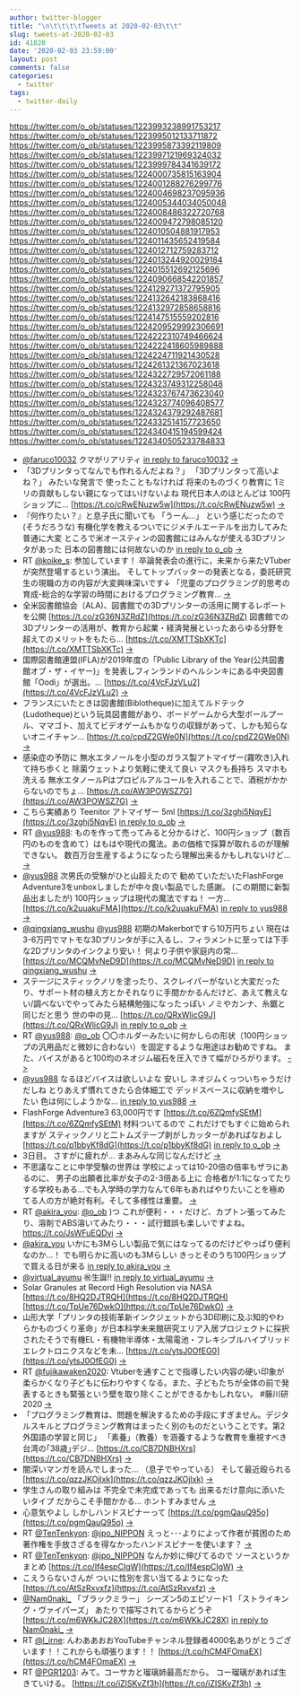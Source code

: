 ```yaml
---
author: twitter-blogger
title: "\n\t\t\t\tTweets at 2020-02-03\t\t"
slug: tweets-at-2020-02-03
id: 41820
date: '2020-02-03 23:59:00'
layout: post
comments: false
categories:
  - twitter
tags:
  - twitter-daily
---
```


https://twitter.com/o_ob/statuses/1223993238991753217 https://twitter.com/o_ob/statuses/1223995012133711872 https://twitter.com/o_ob/statuses/1223995873392119809 https://twitter.com/o_ob/statuses/1223997121969324032 https://twitter.com/o_ob/statuses/1223999784341639172 https://twitter.com/o_ob/statuses/1224000735815163904 https://twitter.com/o_ob/statuses/1224001288276299776 https://twitter.com/o_ob/statuses/1224004698237095936 https://twitter.com/o_ob/statuses/1224005344034050048 https://twitter.com/o_ob/statuses/1224008486322720768 https://twitter.com/o_ob/statuses/1224009472798085120 https://twitter.com/o_ob/statuses/1224010504881917953 https://twitter.com/o_ob/statuses/1224011435652419584 https://twitter.com/o_ob/statuses/1224012712759283712 https://twitter.com/o_ob/statuses/1224013244920029184 https://twitter.com/o_ob/statuses/1224015512692125696 https://twitter.com/o_ob/statuses/1224090668542201857 https://twitter.com/o_ob/statuses/1224129271372795905 https://twitter.com/o_ob/statuses/1224132642183868416 https://twitter.com/o_ob/statuses/1224132972858658816 https://twitter.com/o_ob/statuses/1224147515559202816 https://twitter.com/o_ob/statuses/1224209529992306691 https://twitter.com/o_ob/statuses/1224222310749466624 https://twitter.com/o_ob/statuses/1224222418605989888 https://twitter.com/o_ob/statuses/1224224711921430528 https://twitter.com/o_ob/statuses/1224261321367023618 https://twitter.com/o_ob/statuses/1224322729572061188 https://twitter.com/o_ob/statuses/1224323749312258048 https://twitter.com/o_ob/statuses/1224323767473623040 https://twitter.com/o_ob/statuses/1224323774096408577 https://twitter.com/o_ob/statuses/1224324379292487681 https://twitter.com/o_ob/statuses/1224332514157723650 https://twitter.com/o_ob/statuses/1224340415194599424 https://twitter.com/o_ob/statuses/1224340505233784833  

*   [@faruco10032](https://twitter.com/faruco10032) クマがリアリティ [in reply to faruco10032](https://twitter.com/faruco10032/statuses/1223891346294861824) [->](https://twitter.com/o_ob/statuses/1223993238991753217)
*   「3Dプリンタってなんでも作れるんだよね？」 「3Dプリンタって高いよね？」 みたいな発言で 使ったこともなければ 将来のものづくり教育に 1ミリの貢献もしない親になってはいけないよね 現代日本人のほとんどは 100円ショップに… [https://t.co/cRwENuzw5w](https://t.co/cRwENuzw5w) [->](https://twitter.com/o_ob/statuses/1223995012133711872)
*   『何作りたい？』と息子氏に聞いても 「うーん…」 という感じだったので(そうだろうな) 有機化学を教えるついでにジメチルエーテルを出力してみた 普通に大変 ところで米オースティンの図書館にはみんなが使える3Dプリンタがあった 日本の図書館には何故ないのか [in reply to o_ob](https://twitter.com/o_ob/statuses/1223995012133711872) [->](https://twitter.com/o_ob/statuses/1223995873392119809)
*   RT [@koike_s](https://twitter.com/koike_s): 参加しています！ 卒論発表会の進行に，未来から来たVTuberが突然登場するという演出。 そしてトップバッターの発表となる，委託研究生の現職の方の内容が大変興味深いです↓ 「児童のプログラミング的思考の育成-総合的な学習の時間におけるプログラミング教育… [->](https://twitter.com/o_ob/statuses/1223997121969324032)
*   全米図書館協会（ALA)、図書館での3Dプリンターの活用に関するレポートを公開 [https://t.co/zG36N3ZRdZ](https://t.co/zG36N3ZRdZ) 図書館での3Dプリンターの活用が、教育から起業・経済発展といったあらゆる分野を超えてのメリットをもたら… [https://t.co/XMTTSbXKTc](https://t.co/XMTTSbXKTc) [->](https://twitter.com/o_ob/statuses/1223999784341639172)
*   国際図書館連盟(IFLA)が2019年度の「Public Library of the Year(公共図書館オブ・ザ・イヤー)」を発表しフィンランドのヘルシンキにある中央図書館「Oodi」が選出。… [https://t.co/4VcFJzVLu2](https://t.co/4VcFJzVLu2) [->](https://twitter.com/o_ob/statuses/1224000735815163904)
*   フランスにいたときは図書館(Biblotheque)に加えてルドテック(Ludotheque)という玩具図書館があり、ボードゲームから大型ボールプール、ママゴト、加えてビデオゲームもかなりの収録があって、しかも知らないオニイチャン… [https://t.co/cpdZ2GWe0N](https://t.co/cpdZ2GWe0N) [->](https://twitter.com/o_ob/statuses/1224001288276299776)
*   感染症の予防に 無水エタノールを小型のガラス製アトマイザー(霧吹き)入れて持ち歩くと 除菌ウェットより気軽に使えて良い マスクも長持ち スマホも洗える 無水エタノールPはプロピルアルコールを入れることで、酒税がかからないのでちょ… [https://t.co/AW3POWSZ7G](https://t.co/AW3POWSZ7G) [->](https://twitter.com/o_ob/statuses/1224004698237095936)
*   こちら実績あり Teenitor アトマイザー 5ml [https://t.co/3zghj5NqyE](https://t.co/3zghj5NqyE) [in reply to o_ob](https://twitter.com/o_ob/statuses/1224004698237095936) [->](https://twitter.com/o_ob/statuses/1224005344034050048)
*   RT [@yus988](https://twitter.com/yus988): ものを作って売ってみると分かるけど、100円ショップ（数百円のものを含めて）はもはや現代の魔法。あの価格で採算が取れるのが理解できない。 数百万台生産するようになったら理解出来るかもしれないけど… [->](https://twitter.com/o_ob/statuses/1224008486322720768)
*   [@yus988](https://twitter.com/yus988) 次男氏の受験がひと山超えたので 勧めていただいたFlashForge Adventure3をunboxしましたが中々良い製品でした感謝。 (この期間に新製品出ましたが) 100円ショップは現代の魔法ですね！ 一方… [https://t.co/k2uuakuFMA](https://t.co/k2uuakuFMA) [in reply to yus988](https://twitter.com/yus988/statuses/1224007914202886144) [->](https://twitter.com/o_ob/statuses/1224009472798085120)
*   [@qingxiang_wushu](https://twitter.com/qingxiang_wushu) [@yus988](https://twitter.com/yus988) 初期のMakerbotですら10万円ちょい 現在は3-6万円でマトモな3Dプリンタが手に入るし、フィラメントに至っては下手な2Dプリンタのインクより安い！ 何より子供や家庭内の常… [https://t.co/MCQMvNeD9D](https://t.co/MCQMvNeD9D) [in reply to qingxiang_wushu](https://twitter.com/qingxiang_wushu/statuses/1224009325632356352) [->](https://twitter.com/o_ob/statuses/1224010504881917953)
*   ステージにスティックノリを塗ったり、スクレイパーがないと大変だったり、サポート材の植え方とかそれなりに手間かかるんだけど、あえて教えない/調べないでやってみたら結構勉強になったっぽい ノミやカンナ、糸鋸と同じだと思う 世の中の見… [https://t.co/QRxWlicG9J](https://t.co/QRxWlicG9J) [in reply to o_ob](https://twitter.com/o_ob/statuses/1223995012133711872) [->](https://twitter.com/o_ob/statuses/1224011435652419584)
*   RT [@yus988](https://twitter.com/yus988): [@o_ob](https://twitter.com/o_ob) 〇〇ホルダーみたいに何かしらの形状（100円ショップの汎用品だと微妙に合わない）を固定するような用途はお勧めですね。 また、バイスがあると100均のネオジム磁石を圧入できて幅がひろがります。 [->](https://twitter.com/o_ob/statuses/1224012712759283712)
*   [@yus988](https://twitter.com/yus988) なるほどバイスは欲しいよな 安いし ネオジムくっついちゃうだけだしね とりあえず慣れてきたら合体細工で デッドスペースに収納を増やしたい 色は何にしようかな… [in reply to yus988](https://twitter.com/yus988/statuses/1224012578726146048) [->](https://twitter.com/o_ob/statuses/1224013244920029184)
*   FlashForge Adventure3 63,000円です [https://t.co/6ZQmfySEtM](https://t.co/6ZQmfySEtM) 材料ついてるので これだけでもすぐに始められますが スティックノリと二トムズテープ剥がしカッターがあればなおよし [https://t.co/p1bbyKf8dG](https://t.co/p1bbyKf8dG) [in reply to o_ob](https://twitter.com/o_ob/statuses/1223995012133711872) [->](https://twitter.com/o_ob/statuses/1224015512692125696)
*   3日目。 さすがに疲れが… まあみんな同じなんだけど [->](https://twitter.com/o_ob/statuses/1224090668542201857)
*   不思議なことに中学受験の世界は 学校によっては10-20倍の倍率もザラにあるのに、 男子の出願者比率が女子の2-3倍ある上に 合格者が1:1になってたりする学校もある…でも入学時の学力なんて6年もあればやりたいことを極めてる人の方が絶対有利。そして多様性は重要。 [->](https://twitter.com/o_ob/statuses/1224129271372795905)
*   RT [@akira_you](https://twitter.com/akira_you): [@o_ob](https://twitter.com/o_ob) )つ これが便利・・・だけど、カプトン張ってみたり、溶剤でABS溶いてみたり・・・試行錯誤も楽しいですよね。　https://t.co/JsWFuEQDvi [->](https://twitter.com/o_ob/statuses/1224132642183868416)
*   [@akira_you](https://twitter.com/akira_you) いかにも3Mらしい製品で気にはなってるのだけどやっぱり便利なのか…！ でも明らかに高いのも3Mらしい きっとそのうち100円ショップで買える日が来る [in reply to akira_you](https://twitter.com/akira_you/statuses/1224130658924056576) [->](https://twitter.com/o_ob/statuses/1224132972858658816)
*   [@virtual_ayumu](https://twitter.com/virtual_ayumu) ㊗生誕!! [in reply to virtual_ayumu](https://twitter.com/virtual_ayumu/statuses/1224141532032192513) [->](https://twitter.com/o_ob/statuses/1224147515559202816)
*   Solar Granules at Record High Resolution via NASA [https://t.co/8HQ2DJTRQH](https://t.co/8HQ2DJTRQH) [https://t.co/TpUe76DwkO](https://t.co/TpUe76DwkO) [->](https://twitter.com/o_ob/statuses/1224209529992306691)
*   山形大学「プリンタの技術革新インクジェットから3D印刷に及ぶ知的やわらかものづくり革命」が日本科学未来館研究エリア入居プロジェクトに採択されたそうで有機EL・有機物半導体・太陽電池・フレキシブルハイブリッドエレクトロニクスなどを未… [https://t.co/ytsJ0OfEG0](https://t.co/ytsJ0OfEG0) [->](https://twitter.com/o_ob/statuses/1224222310749466624)
*   RT [@fujikawaken2020](https://twitter.com/fujikawaken2020): Vtuberを通すことで指導したい内容の硬い印象が柔らかくなり子どもに伝わりやすくなる。また、子どもたちが全体の前で発表するときも緊張という壁を取り除くことができるかもしれない。 #藤川研2020 [->](https://twitter.com/o_ob/statuses/1224222418605989888)
*   「プログラミング教育は、問題を解決するための手段にすぎません。デジタルスキルとプログラミング教育はまったく別のものだということです。第2外国語の学習と同じ」 「素養」（教養）を涵養するような教育を重視すべき 台湾の｢38歳｣デジ… [https://t.co/CB7DNBHXrs](https://t.co/CB7DNBHXrs) [->](https://twitter.com/o_ob/statuses/1224224711921430528)
*   闇深いマンガを読んでしまった… （息子でやっている） そして最近殴られる [https://t.co/qzzJKOjlxk](https://t.co/qzzJKOjlxk) [->](https://twitter.com/o_ob/statuses/1224261321367023618)
*   学生さんの取り組みは 不完全で未完成であっても 出来るだけ意向に添いたいタイプ だからこそ手間かかる… ホントすみません [->](https://twitter.com/o_ob/statuses/1224322729572061188)
*   心意気やよし しかしハンドスピナーって [https://t.co/pgmQauQ95o](https://t.co/pgmQauQ95o) [->](https://twitter.com/o_ob/statuses/1224323749312258048)
*   RT [@TenTenkyon](https://twitter.com/TenTenkyon): [@jpo_NIPPON](https://twitter.com/jpo_NIPPON) えっと･･･よりによって作者が貧困のため著作権を手放さざるを得なかったハンドスピナーを使います？ [->](https://twitter.com/o_ob/statuses/1224323767473623040)
*   RT [@TenTenkyon](https://twitter.com/TenTenkyon): [@jpo_NIPPON](https://twitter.com/jpo_NIPPON) なんか妙に伸びてるので ソースというかまとめ [https://t.co/If4espCIgW](https://t.co/If4espCIgW) [->](https://twitter.com/o_ob/statuses/1224323774096408577)
*   こえうらないさんが ついに性別を言い当てるようになった [https://t.co/AtSzRxvxfz](https://t.co/AtSzRxvxfz) [->](https://twitter.com/o_ob/statuses/1224324379292487681)
*   [@Nam0naki_](https://twitter.com/Nam0naki_) 「ブラックミラー」 シーズン5のエピソード1 「ストライキング・ヴァイパーズ」 あたりで描写されてるからどうぞ [https://t.co/m6WKkJC28X](https://t.co/m6WKkJC28X) [in reply to Nam0naki_](https://twitter.com/Nam0naki_/statuses/1224268997396328449) [->](https://twitter.com/o_ob/statuses/1224332514157723650)
*   RT [@l_irne](https://twitter.com/l_irne): んわああおおYouTubeチャンネル登録者4000名ありがとうございます！！これからも頑張ります！！ [https://t.co/hCM4FOmaEX](https://t.co/hCM4FOmaEX) [->](https://twitter.com/o_ob/statuses/1224340415194599424)
*   RT [@PGR1203](https://twitter.com/PGR1203): みて。コーサカと瑠璃姉最高だから。 コー瑠璃があれば生きていける。 [https://t.co/iZISKvZf3h](https://t.co/iZISKvZf3h) [->](https://twitter.com/o_ob/statuses/1224340505233784833)